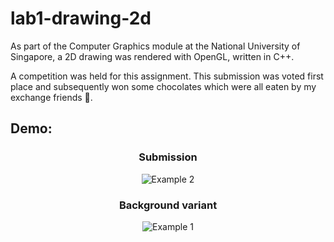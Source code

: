 # lab1-drawing-2d
As part of the Computer Graphics module at the National University of Singapore, a 2D drawing was rendered with OpenGL, written in C++.

A competition was held for this assignment. This submission was voted first place and subsequently won some chocolates which were all eaten by my exchange friends 🦁.

## Demo:
<h3 align="center"> Submission </h3>
<p align="center">
  <img src="https://thumbs.gfycat.com/DarlingJoyfulAmericanrobin-size_restricted.gif" alt="Example 2"/>
</p>

<h3 align="center"> Background variant </h3>
<p align="center">
  <img src="https://thumbs.gfycat.com/RemarkableLikelyAlbertosaurus-size_restricted.gif" alt="Example 1"/>
</p>
